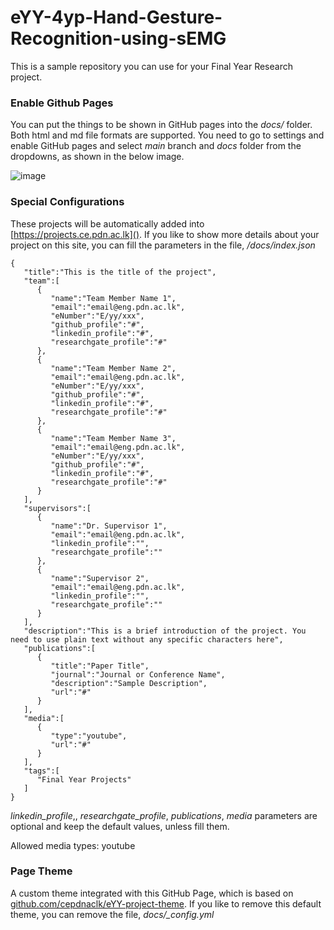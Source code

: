 # eYY-4yp-Hand-Gesture-Recognition-using-sEMG

This is a sample repository you can use for your Final Year Research project.

### Enable Github Pages

You can put the things to be shown in GitHub pages into the _docs/_ folder. Both html and md file formats are supported. You need to go to settings and enable GitHub pages and select _main_ branch and _docs_ folder from the dropdowns, as shown in the below image.

![image](https://user-images.githubusercontent.com/11540782/98789936-028d3600-2429-11eb-84be-aaba665fdc75.png)

### Special Configurations

These projects will be automatically added into [https://projects.ce.pdn.ac.lk](). If you like to show more details about your project on this site, you can fill the parameters in the file, _/docs/index.json_

```
{
   "title":"This is the title of the project",
   "team":[
      {
         "name":"Team Member Name 1",
         "email":"email@eng.pdn.ac.lk",
         "eNumber":"E/yy/xxx",
         "github_profile":"#",
         "linkedin_profile":"#",
         "researchgate_profile":"#"
      },
      {
         "name":"Team Member Name 2",
         "email":"email@eng.pdn.ac.lk",
         "eNumber":"E/yy/xxx",
         "github_profile":"#",
         "linkedin_profile":"#",
         "researchgate_profile":"#"
      },
      {
         "name":"Team Member Name 3",
         "email":"email@eng.pdn.ac.lk",
         "eNumber":"E/yy/xxx",
         "github_profile":"#",
         "linkedin_profile":"#",
         "researchgate_profile":"#"
      }
   ],
   "supervisors":[
      {
         "name":"Dr. Supervisor 1",
         "email":"email@eng.pdn.ac.lk",
         "linkedin_profile":"",
         "researchgate_profile":""
      },
      {
         "name":"Supervisor 2",
         "email":"email@eng.pdn.ac.lk",
         "linkedin_profile":"",
         "researchgate_profile":""
      }
   ],
   "description":"This is a brief introduction of the project. You need to use plain text without any specific characters here",
   "publications":[
      {
         "title":"Paper Title",
         "journal":"Journal or Conference Name",
         "description":"Sample Description",
         "url":"#"
      }
   ],
   "media":[
      {
         "type":"youtube",
         "url":"#"
      }
   ],
   "tags":[
      "Final Year Projects"
   ]
}
```

*linkedin_profile*,, *researchgate_profile*, *publications*, *media* parameters are optional and keep the default values, unless fill them.

Allowed media types: youtube

### Page Theme

A custom theme integrated with this GitHub Page, which is based on [github.com/cepdnaclk/eYY-project-theme](https://github.com/cepdnaclk/eYY-project-theme). If you like to remove this default theme, you can remove the file, _docs/\_config.yml_
